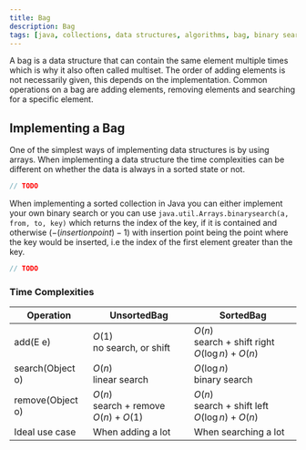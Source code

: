 ```yaml
---
title: Bag
description: Bag
tags: [java, collections, data structures, algorithms, bag, binary search]
---
```


A bag is a data structure that can contain the same element multiple times which is why it also often called multiset. The order of adding elements is not necessarily given, this depends on the implementation. Common operations on a bag are adding elements, removing elements and searching for a specific element.

## Implementing a Bag

One of the simplest ways of implementing data structures is by using arrays. When implementing a data structure the time complexities can be different on whether the data is always in a sorted state or not.

```java title="UnsortedBag.java"
// TODO
```

When implementing a sorted collection in Java you can either implement your own binary search or you can use `java.util.Arrays.binarysearch(a, from, to, key)` which returns the index of the key, if it is contained and otherwise $(-(insertion point) - 1)$ with insertion point being the point where the key would be inserted, i.e the index of the first element greater than the key.

```java title="SortedBag.java"
// TODO
```

### Time Complexities

| Operation        | UnsortedBag                                | SortedBag                                             |
| ---------------- | ------------------------------------------ | ----------------------------------------------------- |
| add(E e)         | $O(1)$ <br/> no search, or shift           | $O(n)$ <br/> search + shift right $O(\log{n}) + O(n)$ |
| search(Object o) | $O(n)$ <br/> linear search                 | $O(\log{n})$ <br/> binary search                      |
| remove(Object o) | $O(n)$ <br/> search + remove $O(n) + O(1)$ | $O(n)$ <br/> search + shift left $O(\log{n}) + O(n)$  |
| Ideal use case   | When adding a lot                          | When searching a lot                                  |
